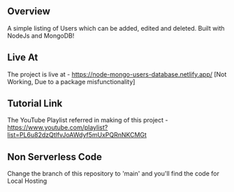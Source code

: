 ## Overview

A simple listing of Users which can be added, edited and deleted. Built with NodeJs and MongoDB!

## Live At

The project is live at - https://node-mongo-users-database.netlify.app/ [Not Working, Due to a package misfunctionality]

## Tutorial Link

The YouTube Playlist referred in making of this project - https://www.youtube.com/playlist?list=PL6u82dzQtlfvJoAWdyf5mUxPQRnNKCMGt

## Non Serverless Code

Change the branch of this repository to 'main' and you'll find the code for Local Hosting

